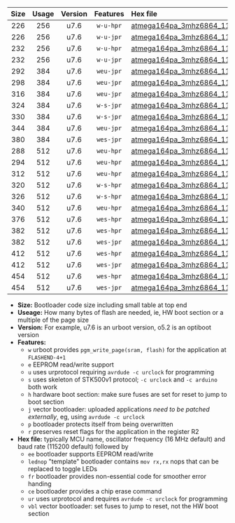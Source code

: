 |Size|Usage|Version|Features|Hex file|
|:-:|:-:|:-:|:-:|:--|
|226|256|u7.6|`w-u-hpr`|[atmega164pa_3mhz6864_115200bps_ur.hex](https://raw.githubusercontent.com/stefanrueger/urboot/main//atmega164pa_3mhz6864_115200bps_ur.hex)|
|226|256|u7.6|`w-u-jpr`|[atmega164pa_3mhz6864_115200bps_ur_vbl.hex](https://raw.githubusercontent.com/stefanrueger/urboot/main//atmega164pa_3mhz6864_115200bps_ur_vbl.hex)|
|232|256|u7.6|`w-u-hpr`|[atmega164pa_3mhz6864_115200bps_lednop_ur.hex](https://raw.githubusercontent.com/stefanrueger/urboot/main//atmega164pa_3mhz6864_115200bps_lednop_ur.hex)|
|232|256|u7.6|`w-u-jpr`|[atmega164pa_3mhz6864_115200bps_lednop_ur_vbl.hex](https://raw.githubusercontent.com/stefanrueger/urboot/main//atmega164pa_3mhz6864_115200bps_lednop_ur_vbl.hex)|
|292|384|u7.6|`weu-jpr`|[atmega164pa_3mhz6864_115200bps_ee_ur_vbl.hex](https://raw.githubusercontent.com/stefanrueger/urboot/main//atmega164pa_3mhz6864_115200bps_ee_ur_vbl.hex)|
|298|384|u7.6|`weu-jpr`|[atmega164pa_3mhz6864_115200bps_ee_lednop_ur_vbl.hex](https://raw.githubusercontent.com/stefanrueger/urboot/main//atmega164pa_3mhz6864_115200bps_ee_lednop_ur_vbl.hex)|
|316|384|u7.6|`weu-jpr`|[atmega164pa_3mhz6864_115200bps_ee_lednop_fr_ur_vbl.hex](https://raw.githubusercontent.com/stefanrueger/urboot/main//atmega164pa_3mhz6864_115200bps_ee_lednop_fr_ur_vbl.hex)|
|324|384|u7.6|`w-s-jpr`|[atmega164pa_3mhz6864_115200bps_vbl.hex](https://raw.githubusercontent.com/stefanrueger/urboot/main//atmega164pa_3mhz6864_115200bps_vbl.hex)|
|330|384|u7.6|`w-s-jpr`|[atmega164pa_3mhz6864_115200bps_lednop_vbl.hex](https://raw.githubusercontent.com/stefanrueger/urboot/main//atmega164pa_3mhz6864_115200bps_lednop_vbl.hex)|
|344|384|u7.6|`weu-jpr`|[atmega164pa_3mhz6864_115200bps_ee_lednop_fr_ce_ur_vbl.hex](https://raw.githubusercontent.com/stefanrueger/urboot/main//atmega164pa_3mhz6864_115200bps_ee_lednop_fr_ce_ur_vbl.hex)|
|380|384|u7.6|`wes-jpr`|[atmega164pa_3mhz6864_115200bps_ee_vbl.hex](https://raw.githubusercontent.com/stefanrueger/urboot/main//atmega164pa_3mhz6864_115200bps_ee_vbl.hex)|
|288|512|u7.6|`weu-hpr`|[atmega164pa_3mhz6864_115200bps_ee_ur.hex](https://raw.githubusercontent.com/stefanrueger/urboot/main//atmega164pa_3mhz6864_115200bps_ee_ur.hex)|
|294|512|u7.6|`weu-hpr`|[atmega164pa_3mhz6864_115200bps_ee_lednop_ur.hex](https://raw.githubusercontent.com/stefanrueger/urboot/main//atmega164pa_3mhz6864_115200bps_ee_lednop_ur.hex)|
|312|512|u7.6|`weu-hpr`|[atmega164pa_3mhz6864_115200bps_ee_lednop_fr_ur.hex](https://raw.githubusercontent.com/stefanrueger/urboot/main//atmega164pa_3mhz6864_115200bps_ee_lednop_fr_ur.hex)|
|320|512|u7.6|`w-s-hpr`|[atmega164pa_3mhz6864_115200bps.hex](https://raw.githubusercontent.com/stefanrueger/urboot/main//atmega164pa_3mhz6864_115200bps.hex)|
|326|512|u7.6|`w-s-hpr`|[atmega164pa_3mhz6864_115200bps_lednop.hex](https://raw.githubusercontent.com/stefanrueger/urboot/main//atmega164pa_3mhz6864_115200bps_lednop.hex)|
|340|512|u7.6|`weu-hpr`|[atmega164pa_3mhz6864_115200bps_ee_lednop_fr_ce_ur.hex](https://raw.githubusercontent.com/stefanrueger/urboot/main//atmega164pa_3mhz6864_115200bps_ee_lednop_fr_ce_ur.hex)|
|376|512|u7.6|`wes-hpr`|[atmega164pa_3mhz6864_115200bps_ee.hex](https://raw.githubusercontent.com/stefanrueger/urboot/main//atmega164pa_3mhz6864_115200bps_ee.hex)|
|382|512|u7.6|`wes-hpr`|[atmega164pa_3mhz6864_115200bps_ee_lednop.hex](https://raw.githubusercontent.com/stefanrueger/urboot/main//atmega164pa_3mhz6864_115200bps_ee_lednop.hex)|
|382|512|u7.6|`wes-jpr`|[atmega164pa_3mhz6864_115200bps_ee_lednop_vbl.hex](https://raw.githubusercontent.com/stefanrueger/urboot/main//atmega164pa_3mhz6864_115200bps_ee_lednop_vbl.hex)|
|412|512|u7.6|`wes-hpr`|[atmega164pa_3mhz6864_115200bps_ee_lednop_fr.hex](https://raw.githubusercontent.com/stefanrueger/urboot/main//atmega164pa_3mhz6864_115200bps_ee_lednop_fr.hex)|
|412|512|u7.6|`wes-jpr`|[atmega164pa_3mhz6864_115200bps_ee_lednop_fr_vbl.hex](https://raw.githubusercontent.com/stefanrueger/urboot/main//atmega164pa_3mhz6864_115200bps_ee_lednop_fr_vbl.hex)|
|454|512|u7.6|`wes-hpr`|[atmega164pa_3mhz6864_115200bps_ee_lednop_fr_ce.hex](https://raw.githubusercontent.com/stefanrueger/urboot/main//atmega164pa_3mhz6864_115200bps_ee_lednop_fr_ce.hex)|
|454|512|u7.6|`wes-jpr`|[atmega164pa_3mhz6864_115200bps_ee_lednop_fr_ce_vbl.hex](https://raw.githubusercontent.com/stefanrueger/urboot/main//atmega164pa_3mhz6864_115200bps_ee_lednop_fr_ce_vbl.hex)|

- **Size:** Bootloader code size including small table at top end
- **Useage:** How many bytes of flash are needed, ie, HW boot section or a multiple of the page size
- **Version:** For example, u7.6 is an urboot version, o5.2 is an optiboot version
- **Features:**
  + `w` urboot provides `pgm_write_page(sram, flash)` for the application at `FLASHEND-4+1`
  + `e` EEPROM read/write support
  + `u` uses urprotocol requiring `avrdude -c urclock` for programming
  + `s` uses skeleton of STK500v1 protocol; `-c urclock` and `-c arduino` both work
  + `h` hardware boot section: make sure fuses are set for reset to jump to boot section
  + `j` vector bootloader: uploaded applications *need to be patched externally*, eg, using `avrdude -c urclock`
  + `p` bootloader protects itself from being overwritten
  + `r` preserves reset flags for the application in the register R2
- **Hex file:** typically MCU name, oscillator frequency (16 MHz default) and baud rate (115200 default) followed by
  + `ee` bootloader supports EEPROM read/write
  + `lednop` "template" bootloader contains `mov rx,rx` nops that can be replaced to toggle LEDs
  + `fr` bootloader provides non-essential code for smoother error handing
  + `ce` bootloader provides a chip erase command
  + `ur` uses urprotocol and requires `avrdude -c urclock` for programming
  + `vbl` vector bootloader: set fuses to jump to reset, not the HW boot section
